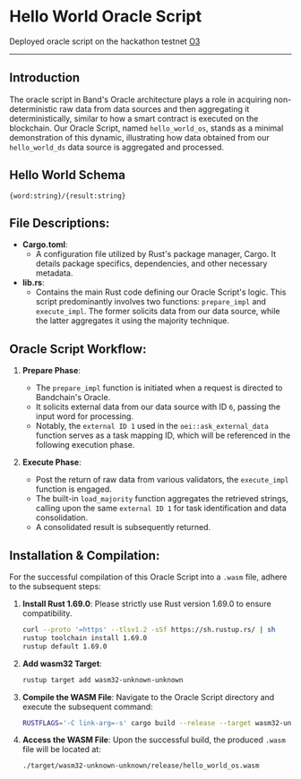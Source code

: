 
# Hello World Oracle Script

Deployed oracle script on the hackathon testnet [O3](https://laozi-hackathon.cosmoscan.io/oracle-script/3#code)

---

## Introduction

The oracle script in Band's Oracle architecture plays a role in acquiring non-deterministic raw data from data sources and then aggregating it deterministically, similar to how a smart contract is executed on the blockchain. Our Oracle Script, named `hello_world_os`, stands as a minimal demonstration of this dynamic, illustrating how data obtained from our `hello_world_ds` data source is aggregated and processed.

## Hello World Schema
```
{word:string}/{result:string}
```

## File Descriptions:

- **Cargo.toml**:
  - A configuration file utilized by Rust's package manager, Cargo. It details package specifics, dependencies, and other necessary metadata.
- **lib.rs**:
  - Contains the main Rust code defining our Oracle Script's logic. This script predominantly involves two functions: `prepare_impl` and `execute_impl`. The former solicits data from our data source, while the latter aggregates it using the majority technique.

## Oracle Script Workflow:

1. **Prepare Phase**: 
   - The `prepare_impl` function is initiated when a request is directed to Bandchain's Oracle.
   - It solicits external data from our data source with ID `6`, passing the input word for processing.
   - Notably, the `external ID 1` used in the `oei::ask_external_data` function serves as a task mapping ID, which will be referenced in the following execution phase.
   
2. **Execute Phase**: 
   - Post the return of raw data from various validators, the `execute_impl` function is engaged.
   - The built-in `load_majority` function aggregates the retrieved strings, calling upon the same `external ID 1` for task identification and data consolidation.
   - A consolidated result is subsequently returned.

## Installation & Compilation:

For the successful compilation of this Oracle Script into a `.wasm` file, adhere to the subsequent steps:

1. **Install Rust 1.69.0**: 
   Please strictly use Rust version 1.69.0 to ensure compatibility.
   ```bash
   curl --proto '=https' --tlsv1.2 -sSf https://sh.rustup.rs/ | sh
   rustup toolchain install 1.69.0
   rustup default 1.69.0
   ```

2. **Add wasm32 Target**:
   ```bash
   rustup target add wasm32-unknown-unknown
   ```

3. **Compile the WASM File**:
   Navigate to the Oracle Script directory and execute the subsequent command:
   ```bash
   RUSTFLAGS='-C link-arg=-s' cargo build --release --target wasm32-unknown-unknown
   ```

4. **Access the WASM File**:
   Upon the successful build, the produced `.wasm` file will be located at:
   ```bash
   ./target/wasm32-unknown-unknown/release/hello_world_os.wasm
   ```
